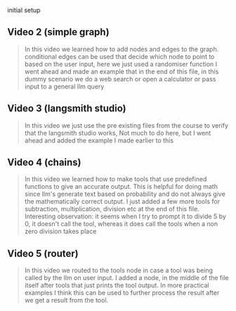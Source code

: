 initial setup

## Video 2 (simple graph)
> In this video we learned how to add nodes and edges to the graph. 
  conditional edges can be used that decide which node to point to based on the user input, here we just used a randomiser function 
  I went ahead and made an example that in the end of this file, in this dummy scenario we do a web search or open a calculator or pass input to a general llm query 

## Video 3 (langsmith studio)
> In this video we just use the pre existing files from the course to verify that the langsmith studio works, 
Not much to do here, but I went ahead and added the example I made earlier to this

## Video 4 (chains)
> In this video we learned how to make tools that use predefined functions to give an accurate output. This is helpful for doing math since llm's generate text based on probability and do not always give the mathematically correct output.
I just added a few more tools for subtraction, multiplication, division etc at the end of this file. Interesting observation: it seems when I try to prompt it to divide 5 by 0, it doesn't call the tool, whereas it does call the tools when a non zero division takes place

## Video 5 (router)
> In this video we routed to the tools node in case a tool was being called by the llm on user input.
I added a node, in the middle of the file itself after tools that just prints the tool output. In more practical examples I think this can be used to further process the result after we get a result from the tool. 